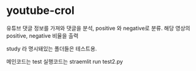 # youtube-crol

유튜브 댓글 정보를 가져와 댓글을 분석, positive 와 negative로 분류.
해당 영상의 positive, negative 비율을 출력

study 라 명시돼있는 폴더들은 테스트용.

메인코드는 test
실행코드는 straemlit run test2.py